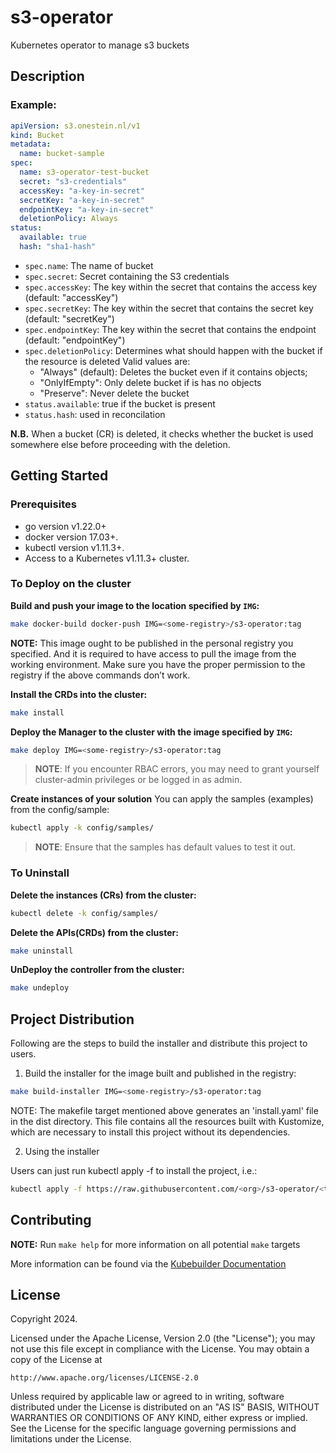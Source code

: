 # s3-operator
Kubernetes operator to manage s3 buckets

## Description

### Example:

```yaml
apiVersion: s3.onestein.nl/v1
kind: Bucket
metadata:
  name: bucket-sample
spec:
  name: s3-operator-test-bucket
  secret: "s3-credentials"
  accessKey: "a-key-in-secret"
  secretKey: "a-key-in-secret"
  endpointKey: "a-key-in-secret"
  deletionPolicy: Always
status:
  available: true
  hash: "sha1-hash"
```

- `spec.name`: The name of bucket
- `spec.secret`: Secret containing the S3 credentials
- `spec.accessKey`: The key within the secret that contains the access key (default: "accessKey")
- `spec.secretKey`: The key within the secret that contains the secret key (default: "secretKey")
- `spec.endpointKey`: The key within the secret that contains the endpoint (default: "endpointKey")
- `spec.deletionPolicy`: Determines what should happen with the bucket if the resource is deleted
  Valid values are:
  - "Always" (default): Deletes the bucket even if it contains objects;
  - "OnlyIfEmpty": Only delete bucket if is has no objects
  - "Preserve": Never delete the bucket
- `status.available`: true if the bucket is present
- `status.hash`: used in reconcilation

**N.B.** When a bucket (CR) is deleted, it checks whether the bucket is used somewhere else before proceeding with the deletion.

## Getting Started

### Prerequisites
- go version v1.22.0+
- docker version 17.03+.
- kubectl version v1.11.3+.
- Access to a Kubernetes v1.11.3+ cluster.

### To Deploy on the cluster
**Build and push your image to the location specified by `IMG`:**

```sh
make docker-build docker-push IMG=<some-registry>/s3-operator:tag
```

**NOTE:** This image ought to be published in the personal registry you specified.
And it is required to have access to pull the image from the working environment.
Make sure you have the proper permission to the registry if the above commands don’t work.

**Install the CRDs into the cluster:**

```sh
make install
```

**Deploy the Manager to the cluster with the image specified by `IMG`:**

```sh
make deploy IMG=<some-registry>/s3-operator:tag
```

> **NOTE**: If you encounter RBAC errors, you may need to grant yourself cluster-admin
privileges or be logged in as admin.

**Create instances of your solution**
You can apply the samples (examples) from the config/sample:

```sh
kubectl apply -k config/samples/
```

>**NOTE**: Ensure that the samples has default values to test it out.

### To Uninstall
**Delete the instances (CRs) from the cluster:**

```sh
kubectl delete -k config/samples/
```

**Delete the APIs(CRDs) from the cluster:**

```sh
make uninstall
```

**UnDeploy the controller from the cluster:**

```sh
make undeploy
```

## Project Distribution

Following are the steps to build the installer and distribute this project to users.

1. Build the installer for the image built and published in the registry:

```sh
make build-installer IMG=<some-registry>/s3-operator:tag
```

NOTE: The makefile target mentioned above generates an 'install.yaml'
file in the dist directory. This file contains all the resources built
with Kustomize, which are necessary to install this project without
its dependencies.

2. Using the installer

Users can just run kubectl apply -f <URL for YAML BUNDLE> to install the project, i.e.:

```sh
kubectl apply -f https://raw.githubusercontent.com/<org>/s3-operator/<tag or branch>/dist/install.yaml
```

## Contributing

**NOTE:** Run `make help` for more information on all potential `make` targets

More information can be found via the [Kubebuilder Documentation](https://book.kubebuilder.io/introduction.html)

## License

Copyright 2024.

Licensed under the Apache License, Version 2.0 (the "License");
you may not use this file except in compliance with the License.
You may obtain a copy of the License at

    http://www.apache.org/licenses/LICENSE-2.0

Unless required by applicable law or agreed to in writing, software
distributed under the License is distributed on an "AS IS" BASIS,
WITHOUT WARRANTIES OR CONDITIONS OF ANY KIND, either express or implied.
See the License for the specific language governing permissions and
limitations under the License.

